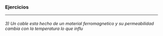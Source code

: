 ### Ejercicios
---
###### 3) Un cable esta hecho de un material ferromagnetico y su permeabilidad cambia con la temperatura lo que influ